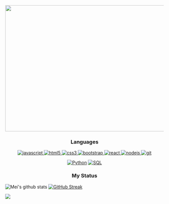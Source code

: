 <div class="container d-flex justify-content-center" >
  <a href="https://www.linkedin.com/in/luis-caro-salgado">
  <img width="1000px"  height="400px"     src="https://github.com/LuisCaro92/LuisCaro92/blob/main/Free%20Universe%20Stars%20Video%20Gif%20Animated%20Zoom%20Virtual%20Background%20(1).gif" 
       /> 
  </a>
  
 <h3 align="center">Languages</h3>
<p align="center">
 
  <a href="https://developer.mozilla.org/en-US/docs/Web/JavaScript" target="_blank"> 
    <img src="https://img.shields.io/badge/Javascript-F7DF1E.svg?style=for-the-badge&logo=javascript&logoColor=black"
      alt="javascript"/> 
  </a>
  <a href="https://www.w3.org/html/" target="_blank"> 
    <img src="https://img.shields.io/badge/html-E34F26.svg?style=for-the-badge&logo=html5&logoColor=white"
      alt="html5"/> 
  </a>
  <a href="https://www.w3schools.com/css/" target="_blank">
    <img src="https://img.shields.io/badge/css-1572B6.svg?style=for-the-badge&logo=css3&logoColor=white"
      alt="css3"/>
  </a>
   <a href="https://getbootstrap.com" target="_blank">
    <img src="https://img.shields.io/badge/bootstrap-7952B3.svg?style=for-the-badge&logo=bootstrap&logoColor=white"
      alt="bootstrap"/>
  </a>
  <a href="https://reactjs.org/" target="_blank"> 
    <img src="https://img.shields.io/badge/reactjs-61DAFB.svg?style=for-the-badge&logo=react&logoColor=black"
      alt="react"/> 
  </a> 
    <a href="https://nodejs.org" target="_blank"> 
    <img src="https://img.shields.io/badge/node.js-339933.svg?style=for-the-badge&logo=nodedotjs&logoColor=white"
      alt="nodejs"/> 
  </a>
    <a href="https://git-scm.com/" target="_blank">
    <img src="https://img.shields.io/badge/git-F05032.svg?style=for-the-badge&logo=git&logoColor=white"
      alt="git"/>
  </a>
  <p align="center">
   <a href="https://github.com/search?q=user%3ADenverCoder1+is%3Arepo+language%3Apython" target="_blank">
     <img alt="Python" src="https://img.shields.io/badge/Python%20-%2314354C.svg?logo=python&logoColor=white"></a>
    <a href="https://github.com/search?q=user%3ADenverCoder1+is%3Arepo+language%3Asql">
      <img aling="center" alt="SQL" src="https://img.shields.io/badge/SQL%20-%23025E8C.svg?logo=amazon-dynamodb&logoColor=white"></a>
  </p>
  
</p> 

<h3 align="center"> My Status</h3>


![Mei's github stats](https://github-readme-stats.vercel.app/api?username=LuisCaro92&show_icons=true&theme=dracula) 
[![GitHub Streak](https://github-readme-streak-stats.herokuapp.com/?user=LuisCaro92&theme=dracula)](https://git.io/streak-stats)  


<img align="center" src="https://profile-counter.glitch.me/LuisCaro92/count.svg" />

  
</div>
